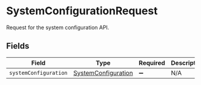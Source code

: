 # SystemConfigurationRequest

Request for the system configuration API.


## Fields

| Field                                                             | Type                                                              | Required                                                          | Description                                                       |
| ----------------------------------------------------------------- | ----------------------------------------------------------------- | ----------------------------------------------------------------- | ----------------------------------------------------------------- |
| `systemConfiguration`                                             | [SystemConfiguration](../../models/shared/systemconfiguration.md) | :heavy_minus_sign:                                                | N/A                                                               |